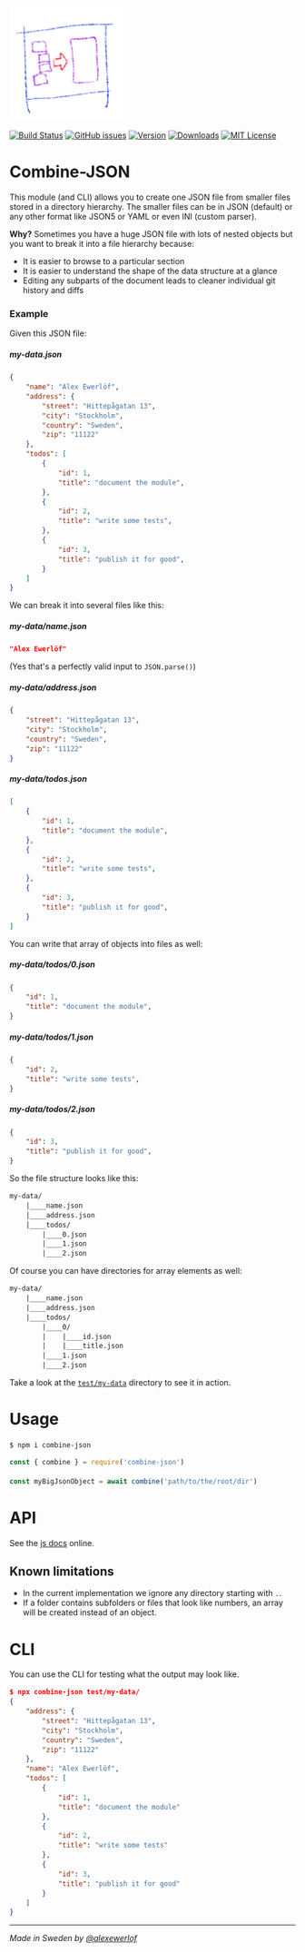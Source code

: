 ![Combine-JSON logo](./logo.png)

[![Build Status](https://travis-ci.org/userpixel/combine-json.svg?branch=master)](https://travis-ci.org/userpixel/combine-json)
[![GitHub issues](https://img.shields.io/github/issues/userpixel/combine-json.svg)](https://github.com/userpixel/combine-json/issues)
[![Version](https://img.shields.io/npm/v/combine-json.svg?style=flat-square)](http://npm.im/combine-json)
[![Downloads](https://img.shields.io/npm/dm/combine-json.svg?style=flat-square)](http://npm-stat.com/charts.html?package=combine-json&from=2017-01-01)
[![MIT License](https://img.shields.io/npm/l/combine-json.svg?style=flat-square)](http://opensource.org/licenses/MIT)

# Combine-JSON

This module (and CLI) allows you to create one JSON file from smaller files stored in a directory hierarchy.
The smaller files can be in JSON (default) or any other format like JSON5 or YAML or even INI (custom parser).

**Why?** Sometimes you have a huge JSON file with lots of nested objects but you want to break it into a file hierarchy because:

* It is easier to browse to a particular section
* It is easier to understand the shape of the data structure at a glance
* Editing any subparts of the document leads to cleaner individual git history and diffs

### Example

Given this JSON file:

##### my-data.json

```json
{
    "name": "Alex Ewerlöf",
    "address": {
        "street": "Hittepågatan 13",
        "city": "Stockholm",
        "country": "Sweden",
        "zip": "11122"
    },
    "todos": [
        {
            "id": 1,
            "title": "document the module",
        },
        {
            "id": 2,
            "title": "write some tests",
        },
        {
            "id": 3,
            "title": "publish it for good",
        }
    ]
}
```

We can break it into several files like this:

##### my-data/name.json

```json
"Alex Ewerlöf"
```

(Yes that's a perfectly valid input to `JSON.parse()`)

##### my-data/address.json

```json
{
    "street": "Hittepågatan 13",
    "city": "Stockholm",
    "country": "Sweden",
    "zip": "11122"
}
```

##### my-data/todos.json

```json
[
    {
        "id": 1,
        "title": "document the module",
    },
    {
        "id": 2,
        "title": "write some tests",
    },
    {
        "id": 3,
        "title": "publish it for good",
    }
]
```

You can write that array of objects into files as well:

##### my-data/todos/0.json

```json
{
    "id": 1,
    "title": "document the module",
}
```
##### my-data/todos/1.json

```json
{
    "id": 2,
    "title": "write some tests",
}
```
##### my-data/todos/2.json

```json
{
    "id": 3,
    "title": "publish it for good",
}
```

So the file structure looks like this:

```txt
my-data/
    |____name.json
    |____address.json
    |____todos/
        |____0.json
        |____1.json
        |____2.json
```

Of course you can have directories for array elements as well:

```txt
my-data/
    |____name.json
    |____address.json
    |____todos/
        |____0/
        |    |____id.json
        |    |____title.json
        |____1.json
        |____2.json
```

Take a look at the [`test/my-data`](./test/my-data) directory to see it in action.

# Usage

`$ npm i combine-json`

```javascript
const { combine } = require('combine-json')

const myBigJsonObject = await combine('path/to/the/root/dir')
```

# API

See the [js docs](https://userpixel.github.io/combine-json/) online.

## Known limitations

* In the current implementation we ignore any directory starting with `.`.
* If a folder contains subfolders or files that look like numbers, an array will be created instead of an object.

# CLI

You can use the CLI for testing what the output may look like.

```json
$ npx combine-json test/my-data/
{
    "address": {
        "street": "Hittepågatan 13",
        "city": "Stockholm",
        "country": "Sweden",
        "zip": "11122"
    },
    "name": "Alex Ewerlöf",
    "todos": [
        {
            "id": 1,
            "title": "document the module"
        },
        {
            "id": 2,
            "title": "write some tests"
        },
        {
            "id": 3,
            "title": "publish it for good"
        }
    ]
}
```

---

_Made in Sweden by [@alexewerlof](https://twitter.com/alexewerlof)_
